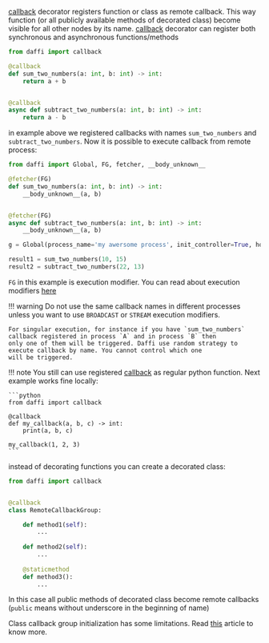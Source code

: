 
[callback](code-reference/callback.md) decorator registers function or class as remote callback. This way function (or all publicly available methods of decorated class) become visible for all other nodes by its name.
[callback](code-reference/callback.md) decorator can register both synchronous and asynchronous functions/methods

```python
from daffi import callback

@callback
def sum_two_numbers(a: int, b: int) -> int:
    return a + b


@callback
async def subtract_two_numbers(a: int, b: int) -> int:
    return a - b
```

in example above we registered callbacks with names `sum_two_numbers` and `subtract_two_numbers`.
Now it is possible to execute callback from remote process:

```python
from daffi import Global, FG, fetcher, __body_unknown__

@fetcher(FG)
def sum_two_numbers(a: int, b: int) -> int:
    __body_unknown__(a, b)


@fetcher(FG)
async def subtract_two_numbers(a: int, b: int) -> int:
    __body_unknown__(a, b)

g = Global(process_name='my awersome process', init_controller=True, host='localhost', port=8888)

result1 = sum_two_numbers(10, 15)
result2 = subtract_two_numbers(22, 13)
```

`FG` in this example is execution modifier. You can read about execution modifiers [here](execution-modifiers.md)
 
!!! warning
    Do not use the same callback names in different processes unless you want to use `BROADCAST` or `STREAM` execution modifiers.
    
    For singular execution, for instance if you have `sum_two_numbers` callback registered in process `A` and in process `B` then
    only one of them will be triggered. Daffi use random strategy to execute callback by name. You cannot control which one
    will be triggered.
    
!!! note
    You still can use registered [callback](code-reference/callback.md) as regular python function.
    Next example works fine locally:
    
    ```python
    from daffi import callback
    
    @callback
    def my_callback(a, b, c) -> int:
        print(a, b, c)
        
    my_callback(1, 2, 3)
    ```


instead of decorating functions you can create a decorated class:

```python
from daffi import callback


@callback
class RemoteCallbackGroup:

    def method1(self):
        ...
    
    def method2(self):
        ...
    
    @staticmethod
    def method3():
        ...
```   

In this case all public methods of decorated class become remote callbacks (`public` means without underscore in the beginning of name)

Class callback group initialization has some limitations. Read [this](callback-classes.md) article to know more.
